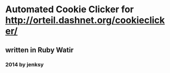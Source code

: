 # Automated Cookie Clicker for http://orteil.dashnet.org/cookieclicker/
## written in Ruby Watir
### 2014 by jenksy

